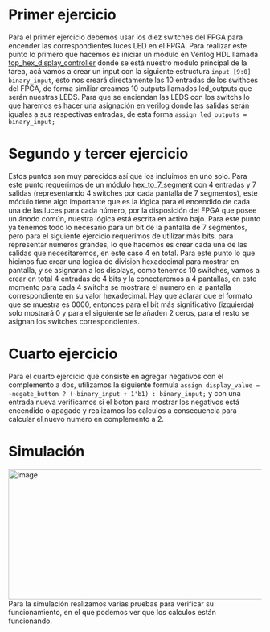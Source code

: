 # Primer ejercicio
Para el primer ejercicio debemos usar los diez switches del FPGA para encender las correspondientes luces LED en el FPGA.
Para realizar este punto lo primero que hacemos es iniciar un módulo en Verilog HDL llamada [top_hex_display_controller](digital_display.srcs/sources_1/new/top_display_controller_10bit.v)
donde se está nuestro módulo principal de la tarea, acá vamos a crear un input 
con la siguiente estructura `input [9:0] binary_input`, esto nos creará directamente las 10 entradas de los swithces del FPGA,
de forma similiar creamos 10 outputs llamados led_outputs que serán nuestras LEDS. Para que se enciendan las LEDS con los switchs lo que haremos es hacer una asignación en verilog donde
las salidas serán iguales a sus respectivas entradas, de esta forma `assign led_outputs = binary_input;`
# Segundo y tercer ejercicio
Estos puntos son muy parecidos así que los incluimos en uno solo. Para este punto requerimos de un módulo [hex_to_7_segment](digital_display.srcs/sources_1/new/hex_to_7_segment.v) con 4 entradas y 7 salidas (representando 4 switches por cada pantalla de 7 segmentos),
este módulo tiene algo importante que es la lógica para el encendido de cada una de las luces para cada número, por la disposición del FPGA que posee un ánodo común, nuestra lógica está escrita en activo bajo.
Para este punto ya tenemos todo lo necesario para un bit de la pantalla de 7 segmentos, pero para el siguiente ejercicio requerimos de utilizar más bits. para representar numeros grandes, lo que hacemos es crear cada una de las salidas que necesitaremos, en este caso 4 en total. 
Para este punto lo que hicimos fue crear una logica de division hexadecimal para mostrar en pantalla, y se asignaran a los displays, como tenemos 10 switches,  vamos a crear en total 4 entradas de 4 bits y la conectaremos a 4 pantallas, en este momento para cada 4 switchs se mostrara el numero en la pantalla correspondiente en su valor hexadecimal. Hay que aclarar que el formato que se muestra es 0000, entonces para el bit más significativo (izquierda) solo mostrará 0 y para el siguiente se le añaden 2 ceros, para el resto se asignan los switches correspondientes.
# Cuarto ejercicio
Para el cuarto ejercicio que consiste en agregar negativos con el complemento a dos, utilizamos la siguiente formula `assign display_value = ~negate_button ? (~binary_input + 1'b1) : binary_input;` y con una entrada nueva verificamos si el boton para mostrar los negativos está encendido o apagado y realizamos los calculos a consecuencia para calcular el nuevo numero en complemento a 2.
# Simulación
<img width="1380" height="258" alt="image" src="https://github.com/user-attachments/assets/6d196b02-692a-4b56-bbc8-89136603dc83" />
Para la simulación realizamos varias pruebas para verificar su funcionamiento, en el que podemos ver que los calculos están funcionando.
